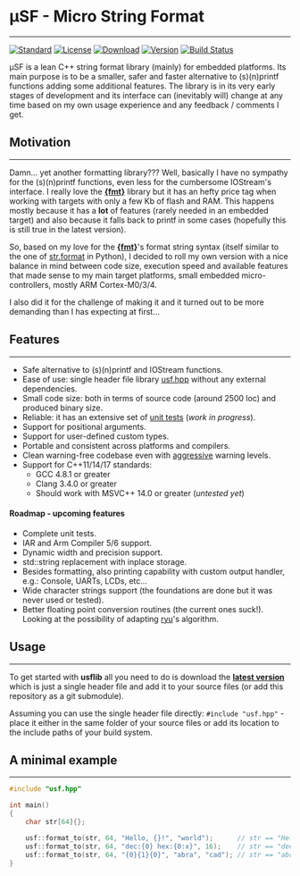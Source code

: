 # μSF - Micro String Format
___________________________
[![Standard](https://img.shields.io/badge/c%2B%2B-11/14/17-blue.svg)](https://isocpp.org/std/the-standard)
[![License](https://img.shields.io/badge/license-MIT-blue.svg)](https://opensource.org/licenses/MIT)
[![Download](https://img.shields.io/badge/download%20%20-latest-blue.svg)](https://raw.githubusercontent.com/hparracho/usflib/master/include/usf/usf.hpp)
[![Version](https://img.shields.io/badge/version-0.1.0-brightgreen.svg)](https://github.com/hparracho/usflib/releases)
[![Build Status](https://travis-ci.org/hparracho/usflib.svg?branch=master)](https://travis-ci.org/hparracho/usflib)

μSF is a lean C++ string format library (mainly) for embedded platforms.
Its main purpose is to be a smaller, safer and faster alternative to (s)(n)printf functions adding some additional features.
The library is in its very early stages of development and its interface can (inevitably will) change at any time based on my own usage experience and any feedback / comments I get.

## Motivation
_____________
Damn... yet another formatting library???
Well, basically I have no sympathy for the (s)(n)printf functions, even less for the cumbersome IOStream's interface.
I really love the [**\{fmt\}**](http://fmtlib.net) library but it has an hefty price tag when working with targets with only a few Kb of flash and RAM.
This happens mostly because it has a **lot** of features (rarely needed in an embedded target) and also because it falls back to printf in some cases (hopefully this is still true in the latest version).

So, based on my love for the [**\{fmt\}**](http://fmtlib.net)'s format string syntax (itself similar to the one of [str.format](https://docs.python.org/3.8/library/string.html) in Python), I decided to roll my own version with a nice balance in mind between code size, execution speed and available features that made sense to my main target platforms, small embedded micro-controllers, mostly ARM Cortex-M0/3/4.

I also did it for the challenge of making it and it turned out to be more demanding than I has expecting at first...

## Features
___________
- Safe alternative to (s)(n)printf and IOStream functions.
- Ease of use: single header file library [usf.hpp](https://raw.githubusercontent.com/hparracho/usflib/master/include/usf/usf.hpp) without any external dependencies.
- Small code size: both in terms of source code (around 2500 loc) and produced binary size.
- Reliable: it has an extensive set of [unit tests](https://github.com/hparracho/usflib/tree/master/unit_tests) (*work in progress*).
- Support for positional arguments.
- Support for user-defined custom types.
- Portable and consistent across platforms and compilers.
- Clean warning-free codebase even with [aggressive](https://github.com/hparracho/usflib/blob/master/unit_tests/CMakeLists.txt#L10) warning levels.
- Support for  C\+\+11/14/17 standards:
  - GCC 4.8.1 or greater
  - Clang 3.4.0 or greater
  - Should work with MSVC\+\+ 14.0 or greater (*untested yet*)

#### Roadmap - upcoming features
- Complete unit tests.
- IAR and Arm Compiler 5/6 support.
- Dynamic width and precision support.
- std::string replacement with inplace storage.
- Besides formatting, also printing capability with custom output handler, e.g.: Console, UARTs, LCDs, etc...
- Wide character strings support (the foundations are done but it was never used or tested).
- Better floating point conversion routines (the current ones suck!). Looking at the possibility of adapting [ryu](https://github.com/ulfjack/ryu)'s algorithm.

## Usage
________
To get started with **usflib** all you need to do is download the [**latest version**](https://raw.githubusercontent.com/hparracho/usflib/master/include/usf/usf.hpp) which is just a single header file and add it to your source files (or add this repository as a git submodule).

Assuming you can use the single header file directly: ```#include "usf.hpp"``` - place it either in the same folder of your source files or add its location to the include paths of your build system. 

## A minimal example
___________________
```c++
#include "usf.hpp"

int main()
{
    char str[64]{};

    usf::format_to(str, 64, "Hello, {}!", "world");      // str == "Hello, world!"
    usf::format_to(str, 64, "dec:{0} hex:{0:x}", 16);    // str == "dec:16 hex:10"
    usf::format_to(str, 64, "{0}{1}{0}", "abra", "cad"); // str == "abracadabra"
}
```
